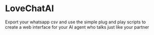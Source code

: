 # LoveChatAI
 Export your whatsapp csv and use the simple plug and play scripts to create a web interface for your AI agent who talks just like your partner
